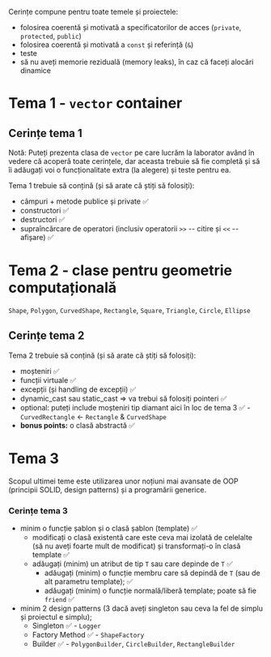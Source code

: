 
Cerințe compune pentru toate temele și proiectele:

- folosirea coerentă și motivată a specificatorilor de acces (`private`, `protected`, `public`)
- folosirea coerentă și motivată a `const` și referință (`&`)
- teste
- să nu aveți memorie reziduală (memory leaks), în caz că faceți alocări dinamice


# Tema 1 - `vector` container

## Cerințe tema 1

Notă: Puteți prezenta clasa de `vector` pe care lucrăm la laborator având în vedere că acoperă toate cerințele, dar aceasta trebuie să fie completă și să îi adăugați voi o funcționalitate extra (la alegere) și teste pentru ea.

Tema 1 trebuie să conțină (și să arate că știți să folosiți):

- câmpuri + metode publice și private ✅
- constructori ✅
- destructori ✅
- supraîncărcare de operatori (inclusiv operatorii `>>` -- citire și `<<` -- afișare) ✅

# Tema 2 - clase pentru geometrie computațională

`Shape`, `Polygon`, `CurvedShape`, `Rectangle`, `Square`, `Triangle`, `Circle`, `Ellipse`

## Cerințe tema 2

Tema 2 trebuie să conțină (și să arate că știți să folosiți):

- moșteniri ✅
- funcții virtuale ✅
- excepții (și handling de excepții) ✅
- dynamic_cast sau static_cast => va trebui să folosiți pointeri ✅
- optional: puteți include moșteniri tip diamant aici în loc de tema 3 ✅ - `CurvedRectangle` <- `Rectangle` & `CurvedShape`
- **bonus points:** o clasă abstractă ✅

# Tema 3

Scopul ultimei teme este utilizarea unor noțiuni mai avansate de OOP (principii SOLID, design patterns) și a programării
generice.

### Cerințe tema 3

- minim o funcție șablon și o clasă șablon (template) ✅
  - modificați o clasă existentă care este ceva mai izolată de celelalte
  (să nu aveți foarte mult de modificat) și transformați-o în clasă template ✅
  - adăugați (minim) un atribut de tip `T` sau care depinde de `T` ✅
    - adăugați (minim) o funcție membru care să depindă de `T` (sau de alt parametru template); ✅
    - adăugați (minim) o funcție normală/liberă template; poate să fie `friend` ✅
- minim 2 design patterns (3 dacă aveți singleton sau ceva la fel de simplu și proiectul e simplu);
  - Singleton ✅ - `Logger`
  - Factory Method ✅ - `ShapeFactory`
  - Builder ✅ - `PolygonBuilder`, `CircleBuilder`, `RectangleBuilder`